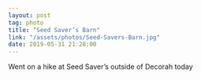 ```yaml
---
layout: post
tag: photo
title: "Seed Saver’s Barn"
link: "/assets/photos/Seed-Savers-Barn.jpg"
date: 2019-05-31 21:28:00
---
```

Went on a hike at Seed Saver’s outside of Decorah today